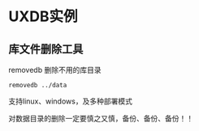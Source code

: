 # UXDB实例

## 库文件删除工具

removedb  删除不用的库目录

```
removedb ../data
```

支持linux、windows，及多种部署模式

对数据目录的删除一定要慎之又慎，备份、备份、备份！！